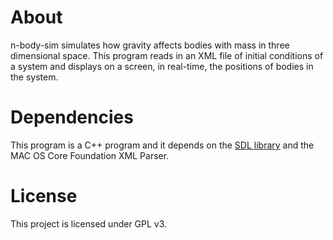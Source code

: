 # About
n-body-sim simulates how gravity affects bodies with mass in three dimensional space. This program reads in an XML file of initial conditions of a system and displays on a screen, in real-time, the positions of bodies in the system.

# Dependencies
This program is a C++ program and it depends on the [SDL library](https://www.libsdl.org/) and the MAC OS Core Foundation XML Parser.

# License
This project is licensed under GPL v3.

